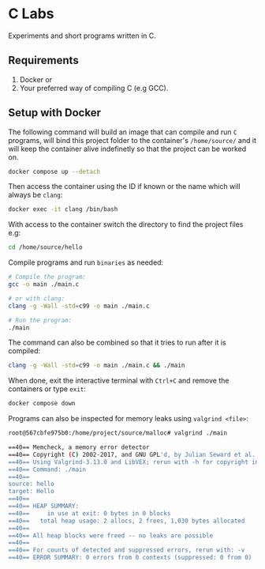 # C Labs

Experiments and short programs written in C.

## Requirements

1. Docker or
2. Your preferred way of compiling C (e.g GCC).

## Setup with Docker

The following command will build an image that can compile and run `C` programs,
will bind this project folder to the container's `/home/source/` and
it will keep the container alive indefinetly so that the project can be worked on.

```bash
docker compose up --detach
```

Then access the container using the ID if known or the name which will always be `clang`:

```bash
docker exec -it clang /bin/bash
```

With access to the container switch the directory to find the project files e.g:

```bash
cd /home/source/hello
```

Compile programs and run `binaries` as needed:

```bash
# Compile the program:
gcc -o main ./main.c

# or with clang:
clang -g -Wall -std=c99 -o main ./main.c

# Run the program:
./main
```

The command can also be combined so that it tries to run after it is compiled:

```bash
clang -g -Wall -std=c99 -o main ./main.c && ./main
```

When done, exit the interactive terminal with `Ctrl+C` and remove the containers or type `exit`:

```bash
docker compose down
```

Programs can also be inspected for memory leaks using `valgrind <file>`:

```bash
root@567cbfe975b0:/home/project/source/malloc# valgrind ./main

==40== Memcheck, a memory error detector
==40== Copyright (C) 2002-2017, and GNU GPL'd, by Julian Seward et al.
==40== Using Valgrind-3.13.0 and LibVEX; rerun with -h for copyright info
==40== Command: ./main
==40==
source: hello
target: Hello
==40==
==40== HEAP SUMMARY:
==40==     in use at exit: 0 bytes in 0 blocks
==40==   total heap usage: 2 allocs, 2 frees, 1,030 bytes allocated
==40==
==40== All heap blocks were freed -- no leaks are possible
==40==
==40== For counts of detected and suppressed errors, rerun with: -v
==40== ERROR SUMMARY: 0 errors from 0 contexts (suppressed: 0 from 0)
```
